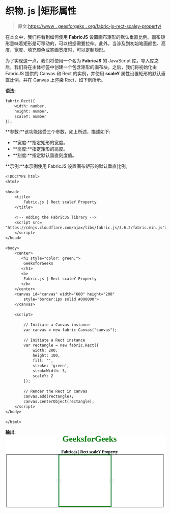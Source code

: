 # 织物. js |矩形属性

> 原文:[https://www . geesforgeks . org/fabric-js-rect-scaley-property/](https://www.geeksforgeeks.org/fabric-js-rect-scaley-property/)

在本文中，我们将看到如何使用 **FabricJS** 设置画布矩形的默认垂直比例。画布矩形意味着矩形是可移动的，可以根据需要拉伸。此外，当涉及到初始笔画颜色、高度、宽度、填充颜色或笔画宽度时，可以定制矩形。

为了实现这一点，我们将使用一个名为 **FabricJS** 的 JavaScript 库。导入库之后，我们将在主体标签中创建一个包含矩形的画布块。之后，我们将初始化由 FabricJS 提供的 Canvas 和 Rect 的实例，并使用 **scaleY** 属性设置矩形的默认垂直比例，并在 Canvas 上渲染 Rect，如下例所示。

**语法:**

```
fabric.Rect({
    width: number,
    height: number,
    scaleY: number
});
```

**参数:**该功能接受三个参数，如上所述，描述如下:

*   **宽度:**指定矩形的宽度。
*   **高度:**指定矩形的高度。
*   **刻度:**指定默认垂直刻度值。

**示例:**本示例使用 FabricJS 设置画布矩形的默认垂直比例。

```
<!DOCTYPE html> 
<html> 

<head> 
    <title> 
        Fabric.js | Rect scaleY Property
    </title> 

    <!-- Adding the FabricJS library -->
    <script src= 
"https://cdnjs.cloudflare.com/ajax/libs/fabric.js/3.6.2/fabric.min.js"> 
    </script> 
</head> 

<body> 
    <center>
       <h1 style="color: green;">
        GeeksforGeeks
       </h1>
       <b>
        Fabric.js | Rect scaleY Property
       </b>
    </center>
    <canvas id="canvas" width="600" height="200"
        style="border:1px solid #000000"> 
    </canvas> 

    <script> 

        // Initiate a Canvas instance 
        var canvas = new fabric.Canvas("canvas"); 

        // Initiate a Rect instance 
        var rectangle = new fabric.Rect({ 
            width: 200,
            height: 100,
            fill: '', 
            stroke: 'green',
            strokeWidth: 3,
            scaleY: 2
        }); 

        // Render the Rect in canvas 
        canvas.add(rectangle); 
        canvas.centerObject(rectangle);
    </script> 
</body> 

</html>
```

**输出:**
![](img/0a8fb5cce88e530a1084eca2a4b23197.png)
